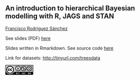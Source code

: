 
## An introduction to hierarchical Bayesian modelling with R, JAGS and STAN

[Francisco Rodríguez Sánchez](https://bit.ly/frod_san)

See slides (PDF) [here]()

Slides written in Rmarkdown. See source code [here]()

Link for datasets: http://tinyurl.com/treesdata


![](images/CC-BY-NC-SA_logo.png)

